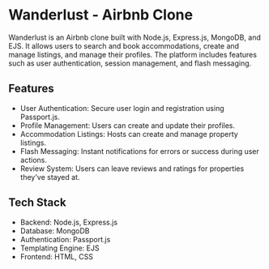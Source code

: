 # Wanderlust - Airbnb Clone
Wanderlust is an Airbnb clone built with Node.js, Express.js, MongoDB, and EJS. It allows users to search and book accommodations, create and manage listings, and manage their profiles. The platform includes features such as user authentication, session management, and flash messaging.

## Features
* User Authentication: Secure user login and registration using Passport.js.
* Profile Management: Users can create and update their profiles.
* Accommodation Listings: Hosts can create and manage property listings.
* Flash Messaging: Instant notifications for errors or success during user actions.
* Review System: Users can leave reviews and ratings for properties they've stayed at.

## Tech Stack
* Backend: Node.js, Express.js
* Database: MongoDB
* Authentication: Passport.js
* Templating Engine: EJS
* Frontend: HTML, CSS 
